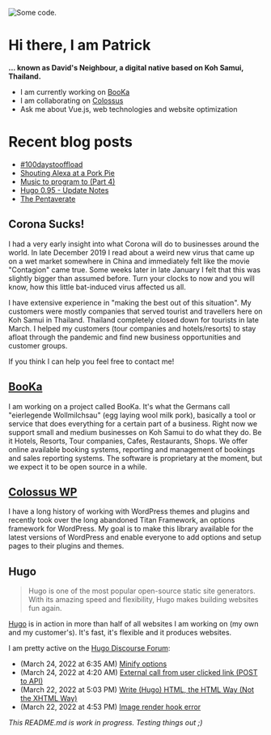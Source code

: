 ![][header1]

# Hi there, I am Patrick

**... known as David's Neighbour, a digital native based on Koh Samui, Thailand.**

- I am currently working on [BooKa](https://github.com/getbooka)
- I am collaborating on [Colossus](https://github.com/colossus-wp)
- Ask me about Vue.js, web technologies and website optimization

# Recent blog posts
<!-- KOLLITSCH:START -->
- [#100daystooffload](https://kollitsch.de/blog/2022/100daystooffload/)
- [Shouting Alexa at a Pork Pie](https://kollitsch.de/blog/2022/shouting-alexa-at-a-pork-pie/)
- [Music to program to &lpar;Part 4&rpar;](https://kollitsch.de/blog/2022/music-to-program-to-4/)
- [Hugo 0.95 - Update Notes](https://kollitsch.de/blog/2022/hugo-0-95-update-notes/)
- [The Pentaverate](https://kollitsch.de/blog/2022/the-pentaverate/)
<!-- KOLLITSCH:END -->

## Corona Sucks!

I had a very early insight into what Corona will do to businesses around the world. In late December 2019 I read about a weird new virus that came up on a wet market somewhere in China and immediately felt like the movie "Contagion" came true. Some weeks later in late January I felt that this was slightly bigger than assumed before. Turn your clocks to now and you will know, how this little bat-induced virus affected us all. 

I have extensive experience in "making the best out of this situation". My customers were mostly companies that served tourist and travellers here on Koh Samui in Thailand. Thailand completely closed down for tourists in late March. I helped my customers (tour companies and hotels/resorts) to stay afloat through the pandemic and find new business opportunities and customer groups. 

If you think I can help you feel free to contact me!

## [BooKa](https://github.com/getbooka)

I am working on a project called BooKa. It's what the Germans call "eierlegende Wollmilchsau" (egg laying wool milk pork), basically a tool or service that does everything for a certain part of a business. Right now we support small and medium businesses on Koh Samui to do what they do. Be it Hotels, Resorts, Tour companies, Cafes, Restaurants, Shops. We offer online available booking systems, reporting and management of bookings and sales reporting systems. The software is proprietary at the moment, but we expect it to be open source in a while.

## [Colossus WP](https://github.com/colossus-wp)

I have a long history of working with WordPress themes and plugins and recently took over the long abandoned Titan Framework, an options framework for WordPress. My goal is to make this library available for the latest versions of WordPress and enable everyone to add options and setup pages to their plugins and themes. 

## Hugo

> Hugo is one of the most popular open-source static site generators. With its amazing speed and flexibility, Hugo makes building websites fun again.

[Hugo](https://gohugo.io/) is in action in more than half of all websites I am working on (my own and my customer's). It's fast, it's flexible and it produces websites.

I am pretty active on the [Hugo Discourse Forum](https://discourse.gohugo.io):

<!-- DISCOURSE:START -->
- (March 24, 2022 at 6:35 AM) [Minify options](https://discourse.gohugo.io/t/minify-options/37833/2)
- (March 24, 2022 at 4:20 AM) [External call from user clicked link &lpar;POST to API&rpar;](https://discourse.gohugo.io/t/external-call-from-user-clicked-link-post-to-api/37827/2)
- (March 22, 2022 at 5:03 PM) [Write &lpar;Hugo&rpar; HTML, the HTML Way &lpar;Not the XHTML Way&rpar;](https://discourse.gohugo.io/t/write-hugo-html-the-html-way-not-the-xhtml-way/37805/4)
- (March 22, 2022 at 4:53 PM) [Image render hook error](https://discourse.gohugo.io/t/image-render-hook-error/37804/2)<!-- DISCOURSE:END -->

_This README.md is work in progress. Testing things out ;)_

[header1]: https://raw.githubusercontent.com/davidsneighbour/davidsneighbour/master/static/header3.jpg "Some code."

